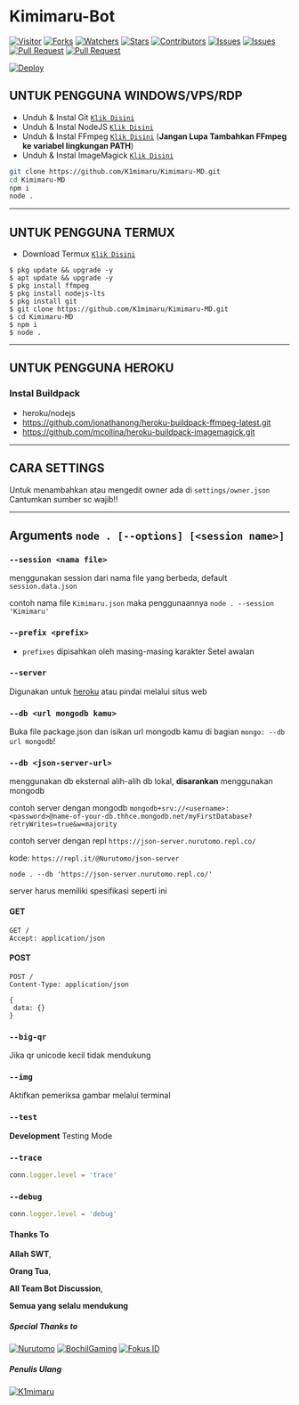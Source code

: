 # Kimimaru-Bot

<a href="https://visitor-badge.glitch.me/badge?page_id=K1mimaru/Kimimaru-MD"><img title="Visitor" src="https://visitor-badge.glitch.me/badge?page_id=K1mimaru/Kimimaru-MD"></a>
<a href="https://github.com/K1mimaru/Kimimaru-MD/network/members"><img title="Forks" src="https://img.shields.io/github/forks/K1mimaru/Kimimaru-MD?label=Forks&color=blue&style=flat-square"></a>
<a href="https://github.com/K1mimaru/Kimimaru-MD/watchers"><img title="Watchers" src="https://img.shields.io/github/watchers/K1mimaru/Kimimaru-MD?label=Watchers&color=green&style=flat-square"></a>
<a href="https://github.com/K1mimaru/Kimimaru-MD/stargazers"><img title="Stars" src="https://img.shields.io/github/stars/K1mimaru/Kimimaru-MD?label=Stars&color=yellow&style=flat-square"></a>
<a href="https://github.com/K1mimaru/Kimimaru-MD/graphs/contributors"><img title="Contributors" src="https://img.shields.io/github/contributors/K1mimaru/Kimimaru-MD?label=Contributors&color=blue&style=flat-square"></a>
<a href="https://github.com/K1mimaru/Kimimaru-MD/issues"><img title="Issues" src="https://img.shields.io/github/issues/K1mimaru/Kimimaru-MD?label=Issues&color=success&style=flat-square"></a>
<a href="https://github.com/K1mimaru/Kimimaru-MD/issues?q=is%3Aissue+is%3Aclosed"><img title="Issues" src="https://img.shields.io/github/issues-closed/K1mimaru/Kimimaru-MD?label=Issues&color=red&style=flat-square"></a>
<a href="https://github.com/K1mimaru/Kimimaru-MD/pulls"><img title="Pull Request" src="https://img.shields.io/github/issues-pr/K1mimaru/Kimimaru-MD?label=PullRequest&color=success&style=flat-square"></a>
<a href="https://github.com/K1mimaru/Kimimaru-MD/pulls?q=is%3Apr+is%3Aclosed"><img title="Pull Request" src="https://img.shields.io/github/issues-pr-closed/K1mimaru/Kimimaru-MD?label=PullRequest&color=red&style=flat-square"></a>


[![Deploy](https://www.herokucdn.com/deploy/button.svg)](https://heroku.com/deploy?template=https://github.com/K1mimaru/Kimimaru-MD)

## UNTUK PENGGUNA WINDOWS/VPS/RDP

* Unduh & Instal Git [`Klik Disini`](https://git-scm.com/downloads)
* Unduh & Instal NodeJS [`Klik Disini`](https://nodejs.org/en/download)
* Unduh & Instal FFmpeg [`Klik Disini`](https://ffmpeg.org/download.html) (**Jangan Lupa Tambahkan FFmpeg ke variabel lingkungan PATH**)
* Unduh & Instal ImageMagick [`Klik Disini`](https://imagemagick.org/script/download.php)

```bash
git clone https://github.com/K1mimaru/Kimimaru-MD.git
cd Kimimaru-MD
npm i
node .
```

---------

## UNTUK PENGGUNA TERMUX

* Download Termux [`Klik Disini`](https://github.com/termux/termux-app/releases/download/v0.118.0/termux-app_v0.118.0+github-debug_universal.apk)

```
$ pkg update && upgrade -y
$ apt update && upgrade -y
$ pkg install ffmpeg
$ pkg install nodejs-lts
$ pkg install git
$ git clone https://github.com/K1mimaru/Kimimaru-MD.git
$ cd Kimimaru-MD
$ npm i
$ node .
```
---------
## UNTUK PENGGUNA HEROKU

### Instal Buildpack
* heroku/nodejs
* https://github.com/jonathanong/heroku-buildpack-ffmpeg-latest.git
* https://github.com/mcollina/heroku-buildpack-imagemagick.git

---------
## CARA SETTINGS

Untuk menambahkan atau mengedit owner ada di `settings/owner.json`
Cantumkan sumber sc wajib!!

---------
## Arguments `node . [--options] [<session name>]` 

### `--session <nama file>`

menggunakan session dari nama file yang berbeda, default `session.data.json`

contoh nama file `Kimimaru.json` maka penggunaannya `node . --session 'Kimimaru'`

### `--prefix <prefix>`

* `prefixes` dipisahkan oleh masing-masing karakter
Setel awalan

### `--server`

Digunakan untuk [heroku](https://heroku.com/) atau pindai melalui situs web

### `--db <url mongodb kamu>`

Buka file package.json dan isikan url mongodb kamu di bagian `mongo: --db url mongodb`!

### `--db <json-server-url>`

menggunakan db eksternal alih-alih db lokal, **disarankan** menggunakan mongodb

contoh server dengan mongodb `mongodb+srv://<username>:<password>@name-of-your-db.thhce.mongodb.net/myFirstDatabase?retryWrites=true&w=majority`

contoh server dengan repl `https://json-server.nurutomo.repl.co/`

kode: `https://repl.it/@Nurutomo/json-server`

`node . --db 'https://json-server.nurutomo.repl.co/'`

server harus memiliki spesifikasi seperti ini

#### GET

```http
GET /
Accept: application/json
```

#### POST

```http
POST /
Content-Type: application/json

{
 data: {}
}
```

### `--big-qr`

Jika qr unicode kecil tidak mendukung

### `--img`

Aktifkan pemeriksa gambar melalui terminal

### `--test`

**Development** Testing Mode

### `--trace`

```js
conn.logger.level = 'trace'
```

### `--debug`

```js
conn.logger.level = 'debug'
```
#### Thanks To 
**Allah SWT**,

**Orang Tua**,

**All Team Bot Discussion**,

**Semua yang selalu mendukung**


##### Special Thanks to
[![Nurutomo](https://github.com/Nurutomo.png?size=100)](https://github.com/Nurutomo)
[![BochilGaming](https://github.com/BochilGaming.png?size=100)](https://github.com/BochilGaming)
[![Fokus ID](https://github.com/fokusdotid.png?size=100)](https://github.com/fokusdotid)


##### Penulis Ulang
[![K1mimaru](https://github.com/K1mimaru.png?size=100)](https://github.com/K1mimaru)